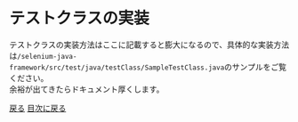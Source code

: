 <head>
        <meta charset="UTF-8">
        <meta name="viewport" content="width=device-width">
        <link rel="stylesheet" href="../../resources/css/default.css"></link>
</head>
<body>
    <div class="title">
        <h1>テストクラスの実装</h1>
        <p>
            テストクラスの実装方法はここに記載すると膨大になるので、具体的な実装方法は<code>/selenium-java-framework/src/test/java/testClass/SampleTestClass.java</code>のサンプルをご覧ください。<br>
            余裕が出てきたらドキュメント厚くします。
        </p>
    </div>
    <div>
        <a href="implementPageobjectClass.md">戻る</a>
        <a href="../index.md">目次に戻る</a>
    </div>
</body>